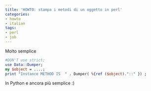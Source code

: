 ```yaml
---
title: 'HOWTO: stampa i metodi di un oggetto in perl'
categories:
- howto
- italian
tags:
- perl
- job
---
```

Molto semplice

```perl
#DON'T use strict;
use Data::Dumper;
my $object = ....;
print "Instance METHOD IS  " . Dumper( %{ref ($object)."::" }) ;
```

In Python e ancora più semplice :)
